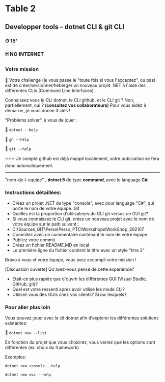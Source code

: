 # Table 2
## Developper tools - dotnet CLI & git CLI

### ⏱ 15' 

### 🃏 NO INTERNET

### Votre mission
🔨 Votre challenge (je vous passe le "toute fois si vous l'acceptez", ou pas) est de créer/versionner/héberger un nouveau projet .NET à l'aide des différentes CLIs (Command Line Interfaces).

Connaissez vous le CLI dotnet, le CLI github, et le CLI git ? Non, partiellement, oui ? **(consultez vos collaborateurs)**
Pour vous aidez à démarrer, je vous donne 3 clés !

"Problems solver", à vous de jouer :

🔑 ```dotnet --help```

🔑 ```gh --help```

🔑 ```git --help```

⭐⭐⭐ Un compte github est déjà mappé localement, votre publication se fera donc automatiquement. 

---

 "nom-de-l-equipe"
, **dotnet 5** de type **command**, avec le language **C#**

### Instructions détaillées:
- Créez un projet .NET de type "console", avec pour language "C#", qui porte le nom de votre équipe. Git
- Quelles est la proportion d'utilisateurs du CLI git versus un GUI git?
- Si vous connaissez le CLI git, créez un nouveau projet avec le nom de votre équipe sur le path suivant :
- C:\Sources_GIT\Perso\Perso_PTC\Workshops\WorkShop_202107
- Commitez avec un commentaire contenant le nom de votre équipe
-  Publiez votre commit
- Créez un fichier README.MD en local
- Le première ligne du fichier contient le titre avec un style "titre 2"


Bravo à vous et votre équipe, vous avez accompli votre mission ! 

[Discussion ouverte]
Qu'avez-vous pensé de cette expérience?
- Etait-ce plus rapide que d'ouvrir les différentes GUI (Visual Studio, GitHub, git)?
- Quel est votre ressenti après avoir utilisé les mode CLI?
- Utilisez vous des GUIs chez vos clients? Si oui lesquels?

### Pour aller plus loin
Vous pouvez jouer avec le cli dotnet afin d'explorer les différentes solutions existantes:

🔑 ```dotnet new --list```

En fonction du projet que vous choisirez, vous verrez que les options sont différentes (ex: choix du framework)

Exemples:

```dotnet new console --help```

```dotnet new mvc --help```

